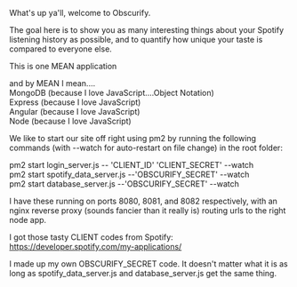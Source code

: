 What's up ya'll, welcome to Obscurify.

The goal here is to show you as many interesting things about
your Spotify listening history as possible, and to quantify
how unique your taste is compared to everyone else.

This is one MEAN application

and by MEAN I mean....<br />
MongoDB (because I love JavaScript....Object Notation)<br />
Express (because I love JavaScript)<br />
Angular (because I love JavaScript)<br />
Node (because I love JavaScript)

We like to start our site off right using pm2
by running the following commands (with --watch for auto-restart on file change) in the root folder:

pm2 start login_server.js -- 'CLIENT_ID' 'CLIENT_SECRET' --watch<br />
pm2 start spotify_data_server.js --'OBSCURIFY_SECRET' --watch<br />
pm2 start database_server.js --'OBSCURIFY_SECRET' --watch<br />


I have these running on ports 8080, 8081, and 8082 respectively, with an nginx reverse proxy (sounds fancier than it really is) routing urls to the right node app.


I got those tasty CLIENT codes from Spotify:
https://developer.spotify.com/my-applications/

I made up my own OBSCURIFY_SECRET code. It doesn't matter what it is as long as spotify_data_server.js and database_server.js get the same thing.

